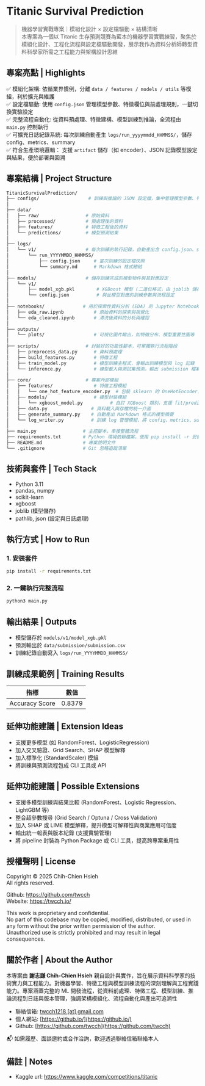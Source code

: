 # Titanic Survival Prediction

> 機器學習實戰專案｜模組化設計 × 設定檔驅動 × 結構清晰  
> 本專案為一個以 Titanic 生存預測競賽為藍本的機器學習實戰練習，聚焦於模組化設計、工程化流程與設定檔驅動開發，展示我作為資料分析師轉型資料科學家所需之工程能力與架構設計思維

## 專案亮點 | Highlights

✅ 模組化架構: 依循業界慣例，分離 `data / features / models / utils` 等模組，利於擴充與維護  
✅ 設定檔驅動: 使用 `config.json` 管理模型參數、特徵欄位與前處理規則，一鍵切換實驗設定  
✅ 完整流程自動化: 從資料預處理、特徵建構、模型訓練到推論，全流程由 `main.py` 控制執行  
✅ 可擴充日誌紀錄系統: 每次訓練自動產生 `logs/run_yyyymmdd_HHMMSS/`，儲存 config、metrics、summary  
✅ 符合生產環境邏輯： 支援 `artifact` 儲存（如 encoder）、JSON 記錄模型設定與結果，便於部署與回溯

## 專案結構 | Project Structure

```bash
TitanicSurvivalPrediction/
├── configs/                  # 訓練與推論的 JSON 設定檔，集中管理模型參數、特徵欄位與前處理邏輯
│
├── data/
│   ├── raw/                 # 原始資料
│   ├── processed/           # 預處理後的資料
│   ├── features/            # 特徵工程後的資料
│   └── predictions/         # 模型預測結果
│
├── logs/
│   └── v1/                  # 每次訓練的執行記錄，自動產出含 config.json、summary.md 的日誌資料夾
│       └── run_YYYYMMDD_HHMMSS/
│           ├── config.json     # 當次訓練的設定檔快照
│           └── summary.md      # Markdown 格式總結
│
├── models/                  # 儲存訓練完成的模型物件與其對應設定
│   └── v1/
│       ├── model_xgb.pkl        # XGBoost 模型 (二進位格式，由 joblib 儲存)
│       └── config.json          # 與此模型對應的訓練參數與流程設定
│
├── notebooks/              # 用於探索性資料分析 (EDA) 的 Jupyter Notebook 檔案
│   ├── eda_raw.ipynb           # 原始資料的探索與視覺化
│   └── eda_cleaned.ipynb       # 清洗後資料的分析與確認
│
├── outputs/
│   └── plots/                  # 可視化圖片輸出，如特徵分布、模型重要性圖等
│
├── scripts/                 # 封裝好的功能性腳本，可單獨執行流程階段
│   ├── preprocess_data.py      # 資料預處理
│   ├── build_features.py       # 特徵工程
│   ├── train_model.py          # 模型訓練主程式，會輸出訓練模型與 log 記錄
│   └── inference.py            # 模型載入與測試集預測，輸出 submission 檔案
│
├── core/                    # 專案內部模組
│   ├── features/               # 特徵工程模組
│   │   └── one_hot_feature_encoder.py  # 包裝 sklearn 的 OneHotEncoder，含自定義 artifact 儲存邏輯
│   ├── models/                 # 模型封裝模組
│   │   └── xgboost_model.py          # 自訂 XGBoost 類別，支援 fit/predict/save/load/artifact 儲存
│   ├── data.py                # 資料載入與存檔的統一介面
│   ├── generate_summary.py    # 自動產出 Markdown 格式的模型摘要
│   └── log_writer.py          # 訓練 log 管理模組，將 config、metrics、summary 一起寫入 logs 資料夾
│
├── main.py                 # 主控腳本，串接整體流程
├── requirements.txt        # Python 環境依賴檔案，使用 pip install -r 安裝
├── README.md               # 專案說明文件
└── .gitignore              # Git 忽略追蹤清單
```

## 技術與套件 | Tech Stack

- Python 3.11
- pandas, numpy
- scikit-learn
- xgboost
- joblib (模型儲存)
- pathlib, json (設定與日誌處理)

## 執行方式 | How to Run

### 1. 安裝套件

```bash
pip install -r requirements.txt
```

### 2. 一鍵執行完整流程

```bash
python3 main.py
```

## 輸出結果 | Outputs

- 模型儲存於 `models/v1/model_xgb.pkl`
- 預測輸出於 `data/submission/submission.csv`
- 訓練紀錄自動寫入 `logs/run_YYYYMMDD_HHMMSS/`

## 訓練成果範例 | Training Results

| 指標             | 數值     |
|----------------|--------|
| Accuracy Score | 0.8379 |

## 延伸功能建議 | Extension Ideas

- 支援更多模型 (如 RandomForest、LogisticRegression)
- 加入交叉驗證、Grid Search、SHAP 模型解釋 
- 加入標準化 (StandardScaler) 模組 
- 將訓練與預測流程包成 CLI 工具或 API

## 延伸功能建議 | Possible Extensions

- 支援多模型訓練與結果比較 (RandomForest、Logistic Regression、LightGBM 等)
- 整合超參數搜尋 (Grid Search / Optuna / Cross Validation)
- 加入 SHAP 或 LIME 模型解釋，提升模型可解釋性與商業應用可信度 
- 輸出統一報表與版本紀錄 (支援實驗管理)
- 將 pipeline 封裝為 Python Package 或 CLI 工具，提高跨專案重用性

## 授權聲明 | License

Copyright © 2025 Chih-Chien Hsieh  
All rights reserved.  

Github: https://github.com/twcch  
Website: https://twcch.io/  

This work is proprietary and confidential.  
No part of this codebase may be copied, modified, distributed, or used in any form without the prior written permission of the author.  
Unauthorized use is strictly prohibited and may result in legal consequences.

## 關於作者 | About the Author

本專案由 **謝志謙 Chih-Chien Hsieh** 親自設計與實作，旨在展示資料科學家的技術實力與工程能力。對機器學習、特徵工程與模型訓練流程的深刻理解與工程實踐能力。專案涵蓋完整的 ML 開發流程，從資料前處理、特徵工程、模型訓練、推論流程到日誌與版本管理，強調架構模組化、流程自動化與產出可追溯性

- 聯絡信箱: [twcch1218 [at] gmail.com](mailto:twcch1218@gmail.com)
- 個人網站: [https://github.io/](https://github.io/)
- Github: [https://github.com/twcch](https://github.com/twcch)

📬 如需履歷、面談邀約或合作洽詢，歡迎透過聯絡信箱聯絡本人

## 備註 | Notes

- Kaggle url: https://www.kaggle.com/competitions/titanic